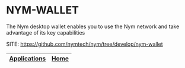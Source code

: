 # NYM-WALLET
 
 The Nym desktop wallet enables you to use the Nym network and 
 take advantage of its key capabilities
 
 SITE: https://github.com/nymtech/nym/tree/develop/nym-wallet

 | [Applications](https://portable-linux-apps.github.io/apps.html) | [Home](https://portable-linux-apps.github.io)
 | --- | --- |
